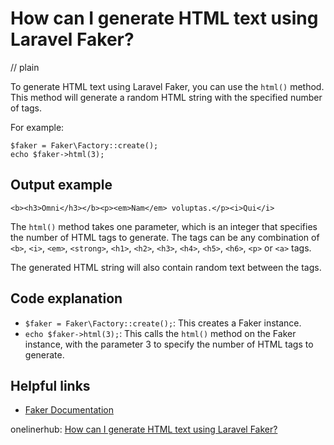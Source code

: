 # How can I generate HTML text using Laravel Faker?
// plain

To generate HTML text using Laravel Faker, you can use the `html()` method. This method will generate a random HTML string with the specified number of tags.

For example:

```
$faker = Faker\Factory::create();
echo $faker->html(3);
```

## Output example

```
<b><h3>Omni</h3></b><p><em>Nam</em> voluptas.</p><i>Qui</i>
```

The `html()` method takes one parameter, which is an integer that specifies the number of HTML tags to generate. The tags can be any combination of `<b>`, `<i>`, `<em>`, `<strong>`, `<h1>`, `<h2>`, `<h3>`, `<h4>`, `<h5>`, `<h6>`, `<p>` or `<a>` tags.

The generated HTML string will also contain random text between the tags.

## Code explanation

- `$faker = Faker\Factory::create();`: This creates a Faker instance.
- `echo $faker->html(3);`: This calls the `html()` method on the Faker instance, with the parameter 3 to specify the number of HTML tags to generate.

## Helpful links
- [Faker Documentation](https://github.com/fzaninotto/Faker#html)

onelinerhub: [How can I generate HTML text using Laravel Faker?](https://onelinerhub.com/php-faker/how-can-i-generate-html-text-using-laravel-faker)